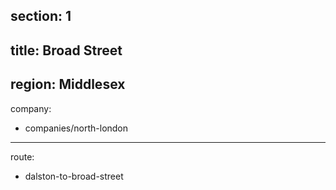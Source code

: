 section: 1
----
title: Broad Street
----
region: Middlesex
----
company:
- companies/north-london
----
route:
- dalston-to-broad-street

